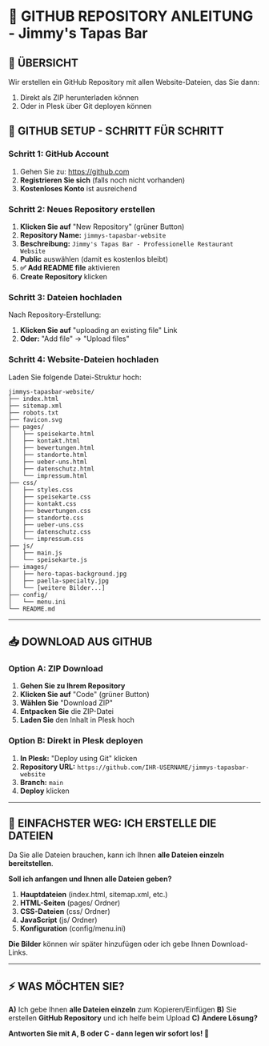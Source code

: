 # 🐙 GITHUB REPOSITORY ANLEITUNG - Jimmy's Tapas Bar

## 🎯 ÜBERSICHT
Wir erstellen ein GitHub Repository mit allen Website-Dateien, das Sie dann:
1. Direkt als ZIP herunterladen können
2. Oder in Plesk über Git deployen können

## 🚀 GITHUB SETUP - SCHRITT FÜR SCHRITT

### **Schritt 1: GitHub Account**
1. Gehen Sie zu: https://github.com
2. **Registrieren Sie sich** (falls noch nicht vorhanden)
3. **Kostenloses Konto** ist ausreichend

### **Schritt 2: Neues Repository erstellen**
1. **Klicken Sie auf** "New Repository" (grüner Button)
2. **Repository Name:** `jimmys-tapasbar-website`
3. **Beschreibung:** `Jimmy's Tapas Bar - Professionelle Restaurant Website`
4. **Public** auswählen (damit es kostenlos bleibt)
5. **✅ Add README file** aktivieren
6. **Create Repository** klicken

### **Schritt 3: Dateien hochladen**
Nach Repository-Erstellung:
1. **Klicken Sie auf** "uploading an existing file" Link
2. **Oder:** "Add file" → "Upload files"

### **Schritt 4: Website-Dateien hochladen**
Laden Sie folgende Datei-Struktur hoch:

```
jimmys-tapasbar-website/
├── index.html
├── sitemap.xml
├── robots.txt
├── favicon.svg
├── pages/
│   ├── speisekarte.html
│   ├── kontakt.html
│   ├── bewertungen.html
│   ├── standorte.html
│   ├── ueber-uns.html
│   ├── datenschutz.html
│   └── impressum.html
├── css/
│   ├── styles.css
│   ├── speisekarte.css
│   ├── kontakt.css
│   ├── bewertungen.css
│   ├── standorte.css
│   ├── ueber-uns.css
│   ├── datenschutz.css
│   └── impressum.css
├── js/
│   ├── main.js
│   └── speisekarte.js
├── images/
│   ├── hero-tapas-background.jpg
│   ├── paella-specialty.jpg
│   └── [weitere Bilder...]
├── config/
│   └── menu.ini
└── README.md
```

---

## 📥 DOWNLOAD AUS GITHUB

### **Option A: ZIP Download**
1. **Gehen Sie zu Ihrem Repository**
2. **Klicken Sie auf** "Code" (grüner Button)
3. **Wählen Sie** "Download ZIP"
4. **Entpacken Sie** die ZIP-Datei
5. **Laden Sie** den Inhalt in Plesk hoch

### **Option B: Direkt in Plesk deployen**
1. **In Plesk:** "Deploy using Git" klicken
2. **Repository URL:** `https://github.com/IHR-USERNAME/jimmys-tapasbar-website`
3. **Branch:** `main`
4. **Deploy** klicken

---

## 🎯 EINFACHSTER WEG: ICH ERSTELLE DIE DATEIEN

Da Sie alle Dateien brauchen, kann ich Ihnen **alle Dateien einzeln bereitstellen**.

**Soll ich anfangen und Ihnen alle Dateien geben?**

1. **Hauptdateien** (index.html, sitemap.xml, etc.)
2. **HTML-Seiten** (pages/ Ordner)
3. **CSS-Dateien** (css/ Ordner)
4. **JavaScript** (js/ Ordner)
5. **Konfiguration** (config/menu.ini)

**Die Bilder** können wir später hinzufügen oder ich gebe Ihnen Download-Links.

---

## ⚡ WAS MÖCHTEN SIE?

**A)** Ich gebe Ihnen **alle Dateien einzeln** zum Kopieren/Einfügen
**B)** Sie erstellen **GitHub Repository** und ich helfe beim Upload
**C)** **Andere Lösung?**

**Antworten Sie mit A, B oder C - dann legen wir sofort los! 🚀**